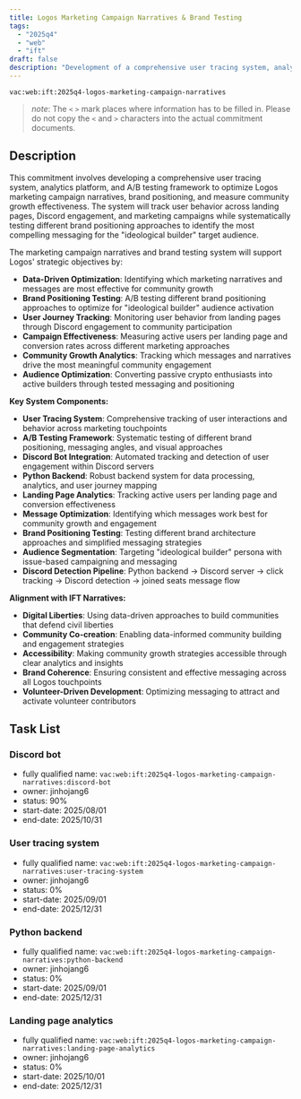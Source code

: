```yaml
---
title: Logos Marketing Campaign Narratives & Brand Testing
tags:
  - "2025q4"
  - "web"
  - "ift"
draft: false
description: "Development of a comprehensive user tracing system, analytics platform, and A/B testing framework to optimize Logos marketing campaign narratives, brand positioning, and measure community growth effectiveness across landing pages and Discord engagement."
---
```


`vac:web:ift:2025q4-logos-marketing-campaign-narratives`

> *note*: The `<` `>` mark places where information has to be filled in. Please do not copy the `<` and `>` characters into the actual commitment documents.
## Description

This commitment involves developing a comprehensive user tracing system, analytics platform, and A/B testing framework to optimize Logos marketing campaign narratives, brand positioning, and measure community growth effectiveness. The system will track user behavior across landing pages, Discord engagement, and marketing campaigns while systematically testing different brand positioning approaches to identify the most compelling messaging for the "ideological builder" target audience.

The marketing campaign narratives and brand testing system will support Logos' strategic objectives by:
- **Data-Driven Optimization**: Identifying which marketing narratives and messages are most effective for community growth
- **Brand Positioning Testing**: A/B testing different brand positioning approaches to optimize for "ideological builder" audience activation
- **User Journey Tracking**: Monitoring user behavior from landing pages through Discord engagement to community participation
- **Campaign Effectiveness**: Measuring active users per landing page and conversion rates across different marketing approaches
- **Community Growth Analytics**: Tracking which messages and narratives drive the most meaningful community engagement
- **Audience Optimization**: Converting passive crypto enthusiasts into active builders through tested messaging and positioning

**Key System Components:**
- **User Tracing System**: Comprehensive tracking of user interactions and behavior across marketing touchpoints
- **A/B Testing Framework**: Systematic testing of different brand positioning, messaging angles, and visual approaches
- **Discord Bot Integration**: Automated tracking and detection of user engagement within Discord servers
- **Python Backend**: Robust backend system for data processing, analytics, and user journey mapping
- **Landing Page Analytics**: Tracking active users per landing page and conversion effectiveness
- **Message Optimization**: Identifying which messages work best for community growth and engagement
- **Brand Positioning Testing**: Testing different brand architecture approaches and simplified messaging strategies
- **Audience Segmentation**: Targeting "ideological builder" persona with issue-based campaigning and messaging
- **Discord Detection Pipeline**: Python backend → Discord server → click tracking → Discord detection → joined seats message flow

**Alignment with IFT Narratives:**
- **Digital Liberties**: Using data-driven approaches to build communities that defend civil liberties
- **Community Co-creation**: Enabling data-informed community building and engagement strategies
- **Accessibility**: Making community growth strategies accessible through clear analytics and insights
- **Brand Coherence**: Ensuring consistent and effective messaging across all Logos touchpoints
- **Volunteer-Driven Development**: Optimizing messaging to attract and activate volunteer contributors


## Task List

### Discord bot

* fully qualified name: `vac:web:ift:2025q4-logos-marketing-campaign-narratives:discord-bot`
* owner: jinhojang6
* status: 90%
* start-date: 2025/08/01
* end-date: 2025/10/31

### User tracing system

* fully qualified name: `vac:web:ift:2025q4-logos-marketing-campaign-narratives:user-tracing-system`
* owner: jinhojang6
* status: 0%
* start-date: 2025/09/01
* end-date: 2025/12/31

### Python backend

* fully qualified name: `vac:web:ift:2025q4-logos-marketing-campaign-narratives:python-backend`
* owner: jinhojang6
* status: 0%
* start-date: 2025/09/01
* end-date: 2025/12/31

### Landing page analytics

* fully qualified name: `vac:web:ift:2025q4-logos-marketing-campaign-narratives:landing-page-analytics`
* owner: jinhojang6
* status: 0%
* start-date: 2025/10/01
* end-date: 2025/12/31

